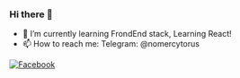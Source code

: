 ### Hi there 👋


- 🌱 I’m currently learning FrondEnd stack, Learning React!
- 📫 How to reach me: Telegram: @nomercytorus


<a href='https://www.facebook.com/profile.php?id=100006901519354' target="_blank"><img alt='Facebook' src='https://img.shields.io/badge/BogdanWazer-100000?style=for-the-badge&logo=Facebook&logoColor=EE3D3D&labelColor=black&color=black'/></a>




<!--
**BogdanWazer/BogdanWazer** is a ✨ _special_ ✨ repository because its `README.md` (this file) appears on your GitHub profile.

Here are some ideas to get you started:


-->
